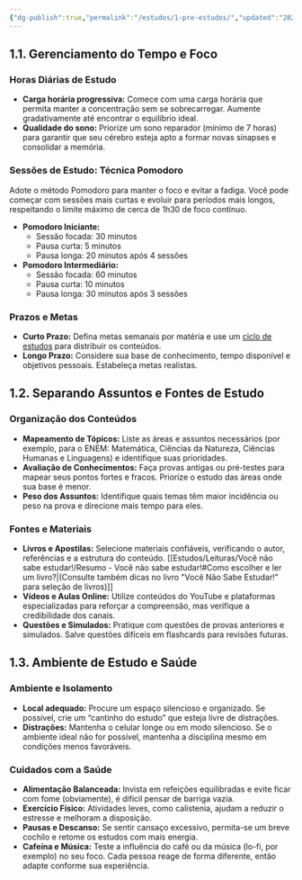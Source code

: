 ```yaml
---
{"dg-publish":true,"permalink":"/estudos/1-pre-estudos/","updated":"2025-03-17T13:16:05.603-03:00"}
---
```


## 1.1. Gerenciamento do Tempo e Foco

### Horas Diárias de Estudo

- **Carga horária progressiva:**
	Comece com uma carga horária que permita manter a concentração sem se sobrecarregar. Aumente gradativamente até encontrar o equilíbrio ideal.
- **Qualidade do sono:**
	Priorize um sono reparador (mínimo de 7 horas) para garantir que seu cérebro esteja apto a formar novas sinapses e consolidar a memória.

### Sessões de Estudo: Técnica Pomodoro

Adote o método Pomodoro para manter o foco e evitar a fadiga. Você pode começar com sessões mais curtas e evoluir para períodos mais longos, respeitando o limite máximo de cerca de 1h30 de foco contínuo.

- **Pomodoro Iniciante:**
	- Sessão focada: 30 minutos  
	- Pausa curta: 5 minutos  
	- Pausa longa: 20 minutos após 4 sessões
- **Pomodoro Intermediário:**
	- Sessão focada: 60 minutos  
	- Pausa curta: 10 minutos  
	- Pausa longa: 30 minutos após 3 sessões

### Prazos e Metas

- **Curto Prazo:**
	Defina metas semanais por matéria e use um [ciclo de estudos](https://www.youtube.com/watch?v=AjU0UmGHm2Q) para distribuir os conteúdos.
- **Longo Prazo:**
	Considere sua base de conhecimento, tempo disponível e objetivos pessoais. Estabeleça metas realistas.

## 1.2. Separando Assuntos e Fontes de Estudo

### Organização dos Conteúdos

- **Mapeamento de Tópicos:**
	Liste as áreas e assuntos necessários (por exemplo, para o ENEM: Matemática, Ciências da Natureza, Ciências Humanas e Linguagens) e identifique suas prioridades.
- **Avaliação de Conhecimentos:**
	Faça provas antigas ou pré-testes para mapear seus pontos fortes e fracos. Priorize o estudo das áreas onde sua base é menor.
- **Peso dos Assuntos:**
	Identifique quais temas têm maior incidência ou peso na prova e direcione mais tempo para eles.

### Fontes e Materiais

- **Livros e Apostilas:**
	Selecione materiais confiáveis, verificando o autor, referências e a estrutura do conteúdo. [[Estudos/Leituras/Você não sabe estudar!/Resumo - Você não sabe estudar!#Como escolher e ler um livro?\|(Consulte também dicas no livro "Você Não Sabe Estudar!" para seleção de livros)]]
- **Vídeos e Aulas Online:**
	Utilize conteúdos do YouTube e plataformas especializadas para reforçar a compreensão, mas verifique a credibilidade dos canais.
- **Questões e Simulados:**
	Pratique com questões de provas anteriores e simulados. Salve questões difíceis em flashcards para revisões futuras.

## 1.3. Ambiente de Estudo e Saúde

### Ambiente e Isolamento

- **Local adequado:**
	Procure um espaço silencioso e organizado. Se possível, crie um “cantinho do estudo” que esteja livre de distrações.
- **Distrações:**
	Mantenha o celular longe ou em modo silencioso. Se o ambiente ideal não for possível, mantenha a disciplina mesmo em condições menos favoráveis.

### Cuidados com a Saúde

- **Alimentação Balanceada:**
	Invista em refeições equilibradas e evite ficar com fome (obviamente), é difícil pensar de barriga vazia.
- **Exercício Físico:**
	Atividades leves, como calistenia, ajudam a reduzir o estresse e melhoram a disposição.
- **Pausas e Descanso:**
	Se sentir cansaço excessivo, permita-se um breve cochilo e retome os estudos com mais energia.
- **Cafeína e Música:**
	Teste a influência do café ou da música (lo-fi, por exemplo) no seu foco. Cada pessoa reage de forma diferente, então adapte conforme sua experiência.
